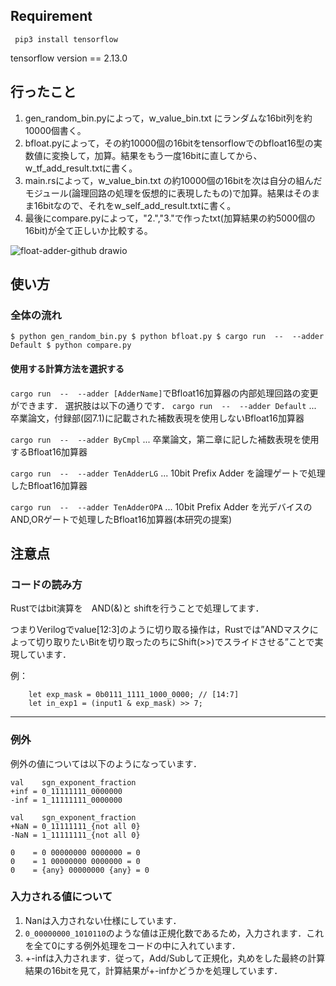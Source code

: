 
## Requirement

` pip3 install tensorflow`

tensorflow version == 2.13.0 

## 行ったこと

1. gen_random_bin.pyによって，w_value_bin.txt にランダムな16bit列を約10000個書く。
2. bfloat.pyによって，その約10000個の16bitをtensorflowでのbfloat16型の実数値に変換して，加算。結果をもう一度16bitに直してから、w_tf_add_result.txtに書く。
3. main.rsによって，w_value_bin.txt の約10000個の16bitを次は自分の組んだモジュール(論理回路の処理を仮想的に表現したもの)で加算。結果はそのまま16bitなので、それをw_self_add_result.txtに書く。
4. 最後にcompare.pyによって，"2.","3."で作ったtxt(加算結果の約5000個の16bit)が全て正しいか比較する。


![float-adder-github drawio](https://github.com/tai-calg/ResearchProject_floatadder/img/float-adder-github.png)

## 使い方

### 全体の流れ
`
$ python gen_random_bin.py
$ python bfloat.py
$ cargo run  --  --adder Default
$ python compare.py 
`

#### 使用する計算方法を選択する
`cargo run  --  --adder [AdderName]`でBfloat16加算器の内部処理回路の変更ができます．
選択肢は以下の通りです．
`cargo run  --  --adder Default` ... 卒業論文，付録部(図7.1)に記載された補数表現を使用しないBfloat16加算器

`cargo run  --  --adder ByCmpl`   ...  卒業論文，第二章に記した補数表現を使用するBfloat16加算器

`cargo run  --  --adder TenAdderLG` ... 10bit Prefix Adder を論理ゲートで処理したBfloat16加算器

`cargo run  --  --adder TenAdderOPA` ... 10bit Prefix Adder を光デバイスのAND,ORゲートで処理したBfloat16加算器(本研究の提案)

## 注意点

### コードの読み方

Rustではbit演算を　AND(&)と shiftを行うことで処理してます．

つまりVerilogでvalue[12:3]のように切り取る操作は，Rustでは”ANDマスクによって切り取りたいBitを切り取ったのちにShift(>>)でスライドさせる”ことで実現しています．

例：
```
    let exp_mask = 0b0111_1111_1000_0000; // [14:7]
    let in_exp1 = (input1 & exp_mask) >> 7; 
```


---
### 例外
例外の値については以下のようになっています．

```
val    sgn_exponent_fraction
+inf = 0_11111111_0000000
-inf = 1_11111111_0000000

val    sgn_exponent_fraction
+NaN = 0_11111111_{not all 0}
-NaN = 1_11111111_{not all 0}

0    = 0 00000000 0000000 = 0
0    = 1 00000000 0000000 = 0
0    = {any} 00000000 {any} = 0

```

### 入力される値について

1. Nanは入力されない仕様にしています．
2. `0_00000000_1010110`のような値は正規化数であるため，入力されます．これを全て0にする例外処理をコードの中に入れています．
3. +-infは入力されます．従って，Add/Subして正規化，丸めをした最終の計算結果の16bitを見て，計算結果が+-infかどうかを処理しています．
